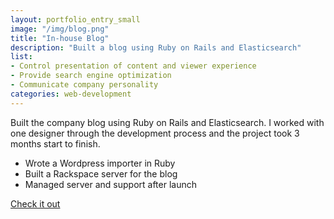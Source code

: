 ```yaml
---
layout: portfolio_entry_small
image: "/img/blog.png"
title: "In-house Blog"
description: "Built a blog using Ruby on Rails and Elasticsearch"
list:
- Control presentation of content and viewer experience
- Provide search engine optimization
- Communicate company personality
categories: web-development
---
```


Built the company blog using Ruby on Rails and Elasticsearch.  I worked with
one designer through the development process and the project took 3 months
start to finish.

- Wrote a Wordpress importer in Ruby
- Built a Rackspace server for the blog
- Managed server and support after launch

<a href="http://wistia.com/blog" target="_blank">Check it out</a>
